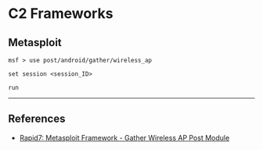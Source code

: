 # C2 Frameworks
## Metasploit

```
msf > use post/android/gather/wireless_ap

set session <session_ID>

run
```

---
## References

- [Rapid7: Metasploit Framework - Gather Wireless AP Post Module](https://github.com/rapid7/metasploit-framework/blob/master/documentation/modules/post/android/gather/wireless_ap.md)